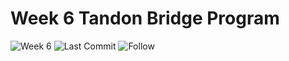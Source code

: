 # Week 6 Tandon Bridge Program

![Week 6](https://img.shields.io/badge/NYU%20Tandon-Week%206-lightgrey)
![Last Commit](https://img.shields.io/github/last-commit/danardekani/week_6?style=plastic)
![Follow](https://img.shields.io/github/followers/danardekani?style=social)

